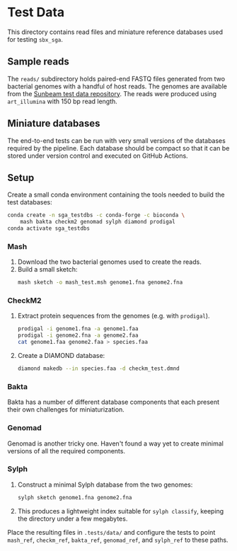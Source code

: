 # Test Data

This directory contains read files and miniature reference databases used for testing `sbx_sga`.

## Sample reads

The `reads/` subdirectory holds paired-end FASTQ files generated from two bacterial genomes with a handful of host reads. The genomes are available from the [Sunbeam test data repository](https://github.com/sunbeam-labs/sunbeam/tree/main/tests/data/raw). The reads were produced using `art_illumina` with 150 bp read length.

## Miniature databases

The end-to-end tests can be run with very small versions of the databases required by the pipeline. Each database should be compact so that it can be stored under version control and executed on GitHub Actions.

## Setup

Create a small conda environment containing the tools needed to build the test
databases:

```bash
conda create -n sga_testdbs -c conda-forge -c bioconda \
    mash bakta checkm2 genomad sylph diamond prodigal
conda activate sga_testdbs
```

### Mash
1. Download the two bacterial genomes used to create the reads.
2. Build a small sketch:
   ```bash
   mash sketch -o mash_test.msh genome1.fna genome2.fna
   ```

### CheckM2
1. Extract protein sequences from the genomes (e.g. with `prodigal`).
   ```bash
   prodigal -i genome1.fna -a genome1.faa
   prodigal -i genome2.fna -a genome2.faa
   cat genome1.faa genome2.faa > species.faa
   ```
2. Create a DIAMOND database:
   ```bash
   diamond makedb --in species.faa -d checkm_test.dmnd
   ```

### Bakta
Bakta has a number of different database components that each present their own challenges for miniaturization.

### Genomad
Genomad is another tricky one. Haven't found a way yet to create minimal versions of all the required components.

### Sylph
1. Construct a minimal Sylph database from the two genomes:
   ```bash
   sylph sketch genome1.fna genome2.fna
   ```
2. This produces a lightweight index suitable for `sylph classify`, keeping the directory under a few megabytes.

Place the resulting files in `.tests/data/` and configure the tests to point `mash_ref`, `checkm_ref`, `bakta_ref`, `genomad_ref`, and `sylph_ref` to these paths.
